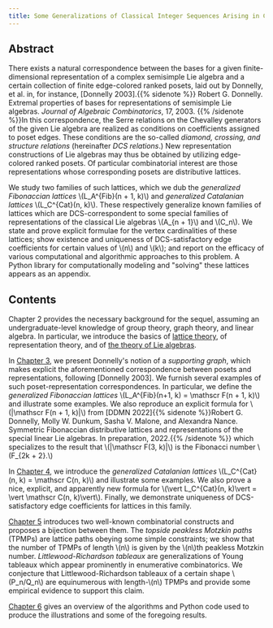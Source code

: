 ```yaml
---
title: Some Generalizations of Classical Integer Sequences Arising in Combinatorial Representation Theory
---
```


## Abstract
There exists a natural correspondence between the bases for a given finite-dimensional representation of a complex semisimple Lie algebra and a certain collection of finite edge-colored ranked posets, laid out by Donnelly, et al. in, for instance, [Donnelly 2003].{{% sidenote %}} Robert G. Donnelly. Extremal properties of bases for representations of semisimple Lie algebras. *Journal of Algebraic Combinatorics*, 17, 2003. {{% /sidenote %}}In this correspondence, the Serre relations on the Chevalley generators of the given Lie algebra are realized as conditions on coefficients assigned to poset edges. These conditions are the so-called *diamond, crossing, and structure relations* (hereinafter *DCS relations*.) New representation constructions of Lie algebras may thus be obtained by utilizing edge-colored ranked posets. Of particular combinatorial interest are those representations whose corresponding posets are distributive lattices.

We study two families of such lattices, which we dub the *generalized Fibonaccian lattices* \\(L\_A^{Fib}(n + 1, k)\\) and *generalized Catalanian lattices* \\(L\_C^{Cat}(n, k)\\). These respectively generalize known families of lattices which are DCS-correspondent to some special families of representations of the classical Lie algebras \\(A\_{n + 1}\\) and \\(C\_n\\). We state and prove explicit formulae for the vertex cardinalities of these lattices; show existence and uniqueness of DCS-satisfactory edge coefficients for certain values of \\(n\\) and \\(k\\); and report on the efficacy of various computational and algorithmic approaches to this problem. A Python library for computationally modeling and "solving" these lattices appears as an appendix.

## Contents

Chapter 2 provides the necessary background for the sequel, assuming an undergraduate-level knowledge of group theory, graph theory, and linear algebra. In particular, we introduce the basics of [lattice theory](lattice-theory), of representation theory, and of [the theory of Lie algebras](lie-theory).

In [Chapter 3](supporting-graphs), we present Donnelly's notion of a *supporting graph*, which makes explicit the aforementioned correspondence between posets and representations, following [Donnelly 2003]. We furnish several examples of such poset-representation correspondences. In particular, we define the *generalized Fibonaccian lattices* \\(L_A^{Fib}(n+1, k) = \mathscr F(n + 1, k)\\) and illustrate some examples.  We also reproduce an explicit formula for \\(|\mathscr F(n + 1, k)|\\) from [DDMN 2022]{{% sidenote %}}Robert G. Donnelly, Molly W. Dunkum, Sasha V. Malone, and Alexandra Nance. Symmetric Fibonaccian distributive lattices and representations of the special linear Lie algebras. In preparation, 2022.{{% /sidenote %}} which specializes to the result that \\(|\mathscr F(3, k)|\\) is the Fibonacci number \\(F_{2k + 2}.\\)

In [Chapter 4](catalanian-lattices), we introduce the *generalized Catalanian lattices* \\(L_C^{Cat}(n, k) = \mathscr C(n, k)\\) and illustrate some examples. We also prove a nice, explicit, and apparently new formula for \\(\vert L_C^{Cat}(n, k)\vert = \vert \mathscr C(n, k)\vert\\). Finally, we demonstrate uniqueness of DCS-satisfactory edge coefficients for lattices in this family.

[Chapter 5](motzkin-paths) introduces two well-known combinatorial constructs and
proposes a bijection between them. The *topside peakless Motzkin paths* (TPMPs) are lattice paths obeying some simple constraints; we show that the number of TPMPs of length \\(n\\) is given by the \\(n\\)th peakless Motzkin number. *Littlewood-Richardson tableaux* are generalizations of Young tableaux which appear prominently in enumerative combinatorics. We conjecture that Littlewood-Richardson tableaux of a certain shape \\(P_n/Q_n\\) are equinumerous with length-\\(n\\) TPMPs and provide some empirical evidence to support this claim.

[Chapter 6](computational-methods) gives an overview of the algorithms and Python code used to produce the illustrations and some of the foregoing results.

